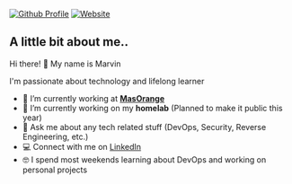 [![Github Profile](https://komarev.com/ghpvc/?username=msxdan&color=blue)](https://github.com/msxdan)
[![Website](https://img.shields.io/website?url=https://marvincloud.io)](https://marvincloud.io)

## A little bit about me..

Hi there! 👋 My name is Marvin

I'm passionate about technology and lifelong learner

- 🔭 I’m currently working at **[MasOrange]**
- 🌱 I’m currently working on my **homelab** (Planned to make it public this year)
- 💬 Ask me about any tech related stuff (DevOps, Security, Reverse Engineering, etc.)
- 💻 Connect with me on [LinkedIn]
- 🤓 I spend most weekends learning about DevOps and working on personal projects

<!-- links -->

[MasOrange]: https://github.com/masmovil
[LinkedIn]: https://www.linkedin.com/in/marvin-noel/
